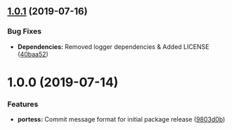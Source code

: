 ## [1.0.1](https://github.com/valishah/portess/compare/v1.0.0...v1.0.1) (2019-07-16)


### Bug Fixes

* **Dependencies:** Removed logger dependencies & Added LICENSE ([40baa52](https://github.com/valishah/portess/commit/40baa52))

# 1.0.0 (2019-07-14)


### Features

* **portess:** Commit message format for initial package release ([9803d0b](https://github.com/valishah/portess/commit/9803d0b))
